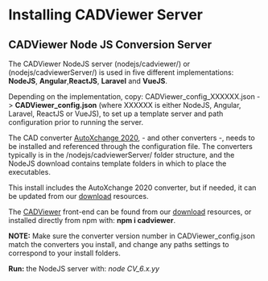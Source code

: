 # Installing CADViewer Server

## CADViewer Node JS Conversion Server


The CADViewer NodeJS server (nodejs/cadviewer/) or (nodejs/cadviewerServer/) is used in five different implementations: **NodeJS**, **Angular**,**ReactJS**, **Laravel** and **VueJS**. 

Depending on the implementation, copy: CADViewer_config_XXXXXX.json -> **CADViewer_config.json** (where XXXXXX is either NodeJS, Angular, Laravel, ReactJS or VueJS), to set up a template server and path configuration prior to running the server. 

The CAD converter [AutoXchange 2020](https://cadviewer.com/alldownloads/autoxchange), - and other converters -, needs to be installed and referenced through the configuration file. The converters typically is in the /nodejs/cadviewerServer/ folder structure, and the NodeJS download contains template folders in which to place the executables. 

This install includes the AutoXchange 2020 converter, but if needed, it can be updated from our [download](https://cadviewer.com/download) resources.

The [CADViewer](https://cadviewer.com/cadviewertechdocs) front-end can be found from our [download](https://cadviewer.com/download) resources, or installed directly from npm with: **npm i cadviewer**.


**NOTE:** Make sure the converter version number in CADViewer_config.json match the converters you install, and change any paths settings to correspond to your install folders.  

**Run:** the NodeJS server with:  *node CV_6.x.yy*


